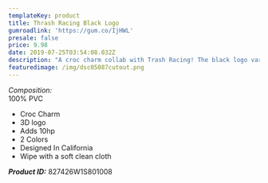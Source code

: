 ```yaml
---
templateKey: product
title: Thrash Racing Black Logo
gumroadlink: 'https://gum.co/IjHWL'
presale: false
price: 9.98
date: 2019-07-25T03:54:08.032Z
description: "A croc charm collab with Trash Racing! The black logo variant. \U0001F994"
featuredimage: /img/dsc05087cutout.png
---
```

_Composition:_\
100% PVC

* Croc Charm
* 3D logo
* Adds 10hp
* 2 Colors
* Designed In California
* Wipe with a soft clean cloth

**_Product ID:_** 827426W1S801008
